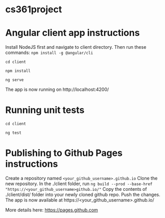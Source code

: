 # cs361project

# Angular client app instructions
Install NodeJS first and navigate to client directory. Then run these commands:
`npm install -g @angular/cli`

`cd client`

`npm install`

`ng serve`

The app is now running on http://localhost:4200/


# Running unit tests
`cd client`

`ng test`


# Publishing to Github Pages instructions

Create a repository named `<your_github_username>.github.io`
Clone the new repository.
In the ./client folder, run `ng build --prod --base-href "https://<your_github_username>github.io/"`
Copy the contents of ./client/dist/ folder into your newly cloned github repo. 
Push the changes.
The app is now available at https://<your_github_username>.github.io/

More details here: https://pages.github.com